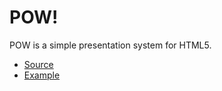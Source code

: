 # POW!

POW is a simple presentation system for HTML5.

* [Source](https://github.com/chromakode/pow)
* [Example](http://usepow.com/)
